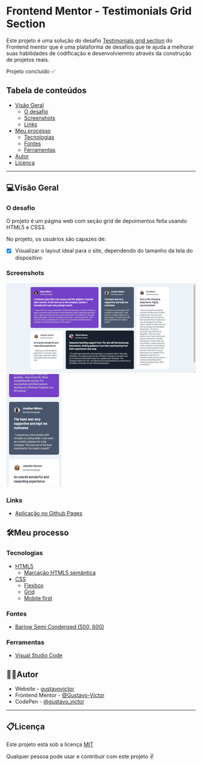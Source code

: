 # Frontend Mentor - Testimonials Grid Section

Este projeto é uma solução do desafio [Testimonials grid section](https://www.frontendmentor.io/challenges/advice-generator-app-QdUG-13db) do Frontend mentor que é  uma plataforma de desafios que te ajuda a melhorar suas habilidades de codificação e desenvolviemnto através da construção de projetos reais. 

Projeto concluído ✅
 

## Tabela de conteúdos

- [Visão Geral](#visão-geral)
  - [O desafio](#odesafio)
  - [Screenshots](#screenshots)
  - [Links](#links)
- [Meu processo](#meu-processo)
  - [Tecnologias](#tecnologias)
  - [Fontes](#fontes)
  - [Ferramentas](#ferramentas)
- [Autor](#author)
- [Licença](#licença)

<hr/>


## 💻Visão Geral

### O desafio

O projeto é um página web com seção grid de depoimentos feita usando HTML5 e CSS3.  

No projeto, os usuários são capazes de:

- [x] Visualizar o layout ideal para o site, dependendo do tamanho da tela do dispositivo


### Screenshots

![Desktop](./src/images/desktop.png) ![Mobile](./src/images/mobile.png)

### Links

- [Aplicação no Github Pages](https://gustavovictor.me/testimonials-grid-section/)


## 🛠Meu processo

### Tecnologias

- [HTML5](https://developer.mozilla.org/pt-BR/docs/Web/HTML)
    - [Marcação HTML5 semântica](https://developer.mozilla.org/pt-BR/docs/Glossary/Semantics)
- [CSS](https://developer.mozilla.org/pt-BR/docs/Web/CSS)
    - [Flexbox](https://developer.mozilla.org/pt-BR/docs/Learn/CSS/CSS_layout/Flexbox)
    - [Grid](https://developer.mozilla.org/pt-BR/docs/Web/CSS/CSS_Grid_Layout)
    - [Mobile first](https://developer.mozilla.org/en-US/docs/Web/Progressive_web_apps/Responsive/Mobile_first)

### Fontes

- [Barlow Semi Condensed (500, 600)](https://fonts.google.com/specimen/Barlow+Semi+Condensed)

### Ferramentas

- [Visual Studio Code](https://code.visualstudio.com/)


## 🦸‍♂️Autor

- Website - [gustavovictor](http://gustavovictor.me/)
- Frontend Mentor - [@Gustavo-Victor](https://www.frontendmentor.io/profile/Gustavo-Victor)
- CodePen - [@gustavo_victor](https://codepen.io/gustavo_victor)


<hr/>

## 📋Licença

Este projeto está sob a licença [MIT](./LICENSE.md) 

Qualquer pessoa pode usar e contribuir com este projeto ✌

